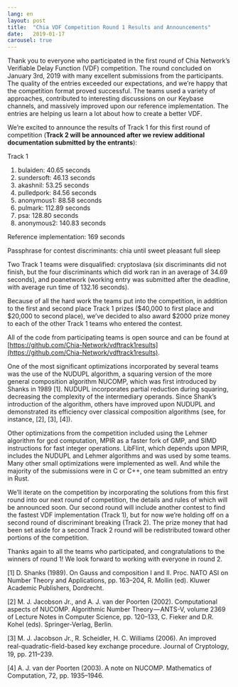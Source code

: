 ```yaml
---
lang: en
layout: post
title:  "Chia VDF Competition Round 1 Results and Announcements"
date:   2019-01-17
carousel: true
---
```


Thank you to everyone who participated in the first round of Chia Network’s Verifiable Delay Function (VDF) competition. The round concluded on January 3rd, 2019 with many excellent submissions from the participants. The quality of the entries exceeded our expectations, and we’re happy that the competition format proved successful. The teams used a variety of approaches, contributed to interesting discussions on our Keybase channels, and massively improved upon our reference implementation. The entries are helping us learn a lot about how to create a better VDF.

We’re excited to announce the results of Track 1 for this first round of competition (**Track 2 will be announced after we review additional documentation submitted by the entrants**):

Track 1

1. bulaiden: 40.65 seconds
2. sundersoft: 46.13 seconds
3. akashnil: 53.25 seconds
4. pulledpork: 84.56 seconds
5. anonymous1: 88.58 seconds
6. pulmark: 112.89 seconds
7. psa: 128.80 seconds
8. anonymous2: 140.83 seconds

Reference implementation: 169 seconds

Passphrase for contest discriminants: chia until sweet pleasant full sleep

Two Track 1 teams were disqualified: cryptoslava (six discriminants did not finish, but the four discriminants which did work ran in an average of 34.69 seconds), and poanetwork (working entry was submitted after the deadline, with average run time of 132.16 seconds).

Because of all the hard work the teams put into the competition, in addition to the first and second place Track 1 prizes ($40,000 to first place and $20,000 to second place), we’ve decided to also award $2000 prize money to each of the other Track 1 teams who entered the contest.

All of the code from participating teams is open source and can be found at [https://github.com/Chia-Network/vdftrack1results](https://github.com/Chia-Network/vdftrack1results).

One of the most significant optimizations incorporated by several teams was the use of the NUDUPL algorithm, a squaring version of the more general composition algorithm NUCOMP, which was first introduced by Shanks in 1989 \[1\]. NUDUPL incorporates partial reduction during squaring, decreasing the complexity of the intermediary operands. Since Shank’s introduction of the algorithm, others have improved upon NUDUPL and demonstrated its efficiency over classical composition algorithms (see, for instance, \[2\], \[3\], \[4\]).

Other optimizations from the competition included using the Lehmer algorithm for gcd computation, MPIR as a faster fork of GMP, and SIMD instructions for fast integer operations. LibFlint, which depends upon MPIR, includes the NUDUPL and Lehmer algorithms and was used by some teams. Many other small optimizations were implemented as well. And while the majority of the submissions were in C or C++, one team submitted an entry in Rust.

We’ll iterate on the competition by incorporating the solutions from this first round into our next round of competition, the details and rules of which will be announced soon. Our second round will include another contest to find the fastest VDF implementation (Track 1), but for now we’re holding off on a second round of discriminant breaking (Track 2). The prize money that had been set aside for a second Track 2 round will be redistributed toward other portions of the competition.

Thanks again to all the teams who participated, and congratulations to the winners of round 1! We look forward to working with everyone in round 2.

\[1\] D. Shanks (1989). On Gauss and composition I and II. Proc. NATO ASI on Number Theory and Applications, pp. 163–204, R. Mollin (ed). Kluwer Academic Publishers, Dordrecht.

\[2\] M. J. Jacobson Jr., and A. J. van der Poorten (2002). Computational aspects of NUCOMP. Algorithmic Number Theory — ANTS-V, volume 2369 of Lecture Notes in Computer Science, pp. 120–133, C. Fieker and D.R. Kohel (eds). Springer-Verlag, Berlin.

\[3\] M. J. Jacobson Jr., R. Scheidler, H. C. Williams (2006). An improved real-quadratic-ﬁeld-based key exchange procedure. Journal of Cryptology, 19, pp. 211–239.

\[4\] A. J. van der Poorten (2003). A note on NUCOMP. Mathematics of Computation, 72, pp. 1935–1946.